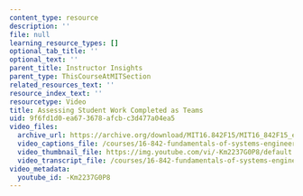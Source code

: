 ```yaml
---
content_type: resource
description: ''
file: null
learning_resource_types: []
optional_tab_title: ''
optional_text: ''
parent_title: Instructor Insights
parent_type: ThisCourseAtMITSection
related_resources_text: ''
resource_index_text: ''
resourcetype: Video
title: Assessing Student Work Completed as Teams
uid: 9f6fd1d0-ea67-3678-afcb-c3d477a04ea5
video_files:
  archive_url: https://archive.org/download/MIT16.842F15/MIT16_842F15_educator_08_300k.mp4
  video_captions_file: /courses/16-842-fundamentals-of-systems-engineering-fall-2015/a783ed0f9fb75e9eb973dd02ebfb41b8_-Km2237G0P8.vtt
  video_thumbnail_file: https://img.youtube.com/vi/-Km2237G0P8/default.jpg
  video_transcript_file: /courses/16-842-fundamentals-of-systems-engineering-fall-2015/4e9a767f15d7c3c2d5f83b6e070d318c_-Km2237G0P8.pdf
video_metadata:
  youtube_id: -Km2237G0P8
---
```

